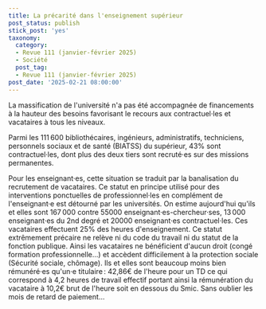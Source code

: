 ```yaml
---
title: La précarité dans l'enseignement supérieur
post_status: publish
stick_post: 'yes'
taxonomy:
  category:
  - Revue 111 (janvier-février 2025)
  - Société
  post_tag:
  - Revue 111 (janvier-février 2025)
post_date: '2025-02-21 08:00:00'
---
```



La massification de l'université n'a pas été accompagnée de financements à la hauteur des besoins favorisant le recours aux contractuel·les et vacataires à tous les niveaux.

Parmi les 111 600 bibliothécaires, ingénieurs, administratifs, techniciens, personnels sociaux et de santé (BIATSS) du supérieur, 43% sont contractuel·les, dont plus des deux tiers sont recruté·es sur des missions permanentes.

Pour les enseignant·es, cette situation se traduit par la banalisation du recrutement de vacataires. Ce statut en principe utilisé pour des interventions ponctuelles de professionnel·les en complément de l'enseignant·e est détourné par les universités. On estime aujourd'hui qu'ils et elles sont 167 000 contre 55000 enseignant·es-chercheur·ses, 13 000 enseignant·es du 2nd degré et 20000 enseignant·es contractuel·les. Ces vacataires effectuent 25% des heures d'enseignement. Ce statut extrêmement précaire ne relève ni du code du travail ni du statut de la fonction publique. Ainsi les vacataires ne bénéficient d'aucun droit (congé formation professionnelle...) et accèdent difficilement à la protection sociale (Sécurité sociale, chômage). Ils et elles sont beaucoup moins bien rémunéré·es qu'un·e titulaire : 42,86€ de l'heure pour un TD ce qui correspond à 4,2 heures de travail effectif portant ainsi la rémunération du vacataire à 10,2€ brut de l'heure soit en dessous du Smic. Sans oublier les mois de retard de paiement...